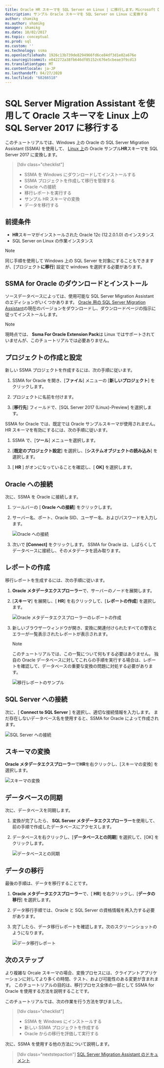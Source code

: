 ```yaml
---
title: Oracle HR スキーマを SQL Server on Linux | に移行します。Microsoft Docs
description: サンプル Oracle スキーマを SQL Server on Linux に変換する
author: shamikg
ms.author: shamikg
manager: shamikg
ms.date: 10/02/2017
ms.topic: conceptual
ms.prod: sql
ms.custom: ''
ms.technology: ssma
ms.openlocfilehash: 1926c13b739de8294966fd6ce84df3d1e02a676e
ms.sourcegitcommit: e042272a38fb646df05152c676e5cbeae3f9cd13
ms.translationtype: MT
ms.contentlocale: ja-JP
ms.lasthandoff: 04/27/2020
ms.locfileid: "68266518"
---
```

# <a name="migrate-an-oracle-schema-to-sql-server-2017-on-linux-with-the-sql-server-migration-assistant"></a>SQL Server Migration Assistant を使用して Oracle スキーマを Linux 上の SQL Server 2017 に移行する

このチュートリアルでは、Windows 上の Oracle の SQL Server Migration Assistant (SSMA) を使用して、 [Linux 上](../../linux/sql-server-linux-overview.md)の Oracle サンプル**HR**スキーマを SQL Server 2017 に変換します。

> [!div class="checklist"]
> * SSMA を Windows にダウンロードしてインストールする
> * SSMA プロジェクトを作成して移行を管理する
> * Oracle への接続
> * 移行レポートを実行する
> * サンプル HR スキーマの変換
> * データを移行する

## <a name="prerequisites"></a>前提条件

- **HR**スキーマがインストールされた Oracle 12c (12.2.0.1.0) のインスタンス
- SQL Server on Linux の作業インスタンス

> [!NOTE]
> 同じ手順を使用して Windows 上の SQL Server を対象にすることもできますが、[プロジェクト**に移行**] 設定で windows を選択する必要があります。

## <a name="download-and-install-ssma-for-oracle"></a>SSMA for Oracle のダウンロードとインストール

ソースデータベースによっては、使用可能な SQL Server Migration Assistant のエディションがいくつかあります。  [Oracle 用の SQL Server Migration Assistant](https://aka.ms/ssmafororacle)の現在のバージョンをダウンロードし、ダウンロードページの指示に従ってインストールします。

> [!NOTE]
> 現時点では、 **Ssma For Oracle Extension Pack**は Linux ではサポートされていませんが、このチュートリアルでは必要ありません。

## <a name="create-and-set-up-project"></a>プロジェクトの作成と設定

新しい SSMA プロジェクトを作成するには、次の手順に従います。

1. SSMA for Oracle を開き、[**ファイル**] メニューの [**新しいプロジェクト**] をクリックします。

1. プロジェクトに名前を付けます。

1. [**移行先**] フィールドで、[SQL Server 2017 (Linux)-Preview] を選択します。

SSMA for Oracle では、既定では Oracle サンプルスキーマが使用されません。 HR スキーマを有効にするには、次の手順に従います。

1. SSMA で、[**ツール**] メニューを選択します。

1. [**既定のプロジェクト設定**] を選択し、[**システムオブジェクトの読み込み**] を選択します。

1. [ **HR** ] がオンになっていることを確認し、[ **OK]** を選択します。

## <a name="connect-to-oracle"></a>Oracle への接続

次に、SSMA を Oracle に接続します。

1. ツールバーの [ **Oracle への接続**] をクリックします。

1. サーバー名、ポート、Oracle SID、ユーザー名、およびパスワードを入力します。

   ![Oracle への接続](./media/sql-server-linux-convert-from-oracle/ConnectToOracle.png)

1. 次いで **[Connect]** をクリックします。 SSMA for Oracle は、しばらくしてデータベースに接続し、そのメタデータを読み取ります。

## <a name="create-a-report"></a>レポートの作成

移行レポートを生成するには、次の手順に従います。

1. **Oracle メタデータエクスプローラー**で、サーバーのノードを展開します。

1. [**スキーマ**] を展開し、[ **HR**] を右クリックして、[**レポートの作成**] を選択します。

   ![Oracle メタデータエクスプローラーのレポートの作成](./media/sql-server-linux-convert-from-oracle/CreateReport.png)

1. 新しいブラウザーウィンドウが開き、変換に関連付けられたすべての警告とエラーが一覧表示されたレポートが表示されます。

   > [!NOTE]
   > このチュートリアルでは、この一覧について何もする必要はありません。 独自の Oracle データベースに対してこれらの手順を実行する場合は、レポートを確認して、データベースの重要な変換の問題に対処する必要があります。

   ![移行レポートのサンプル](./media/sql-server-linux-convert-from-oracle/SSMAReport.png)

## <a name="connect-to-sql-server"></a>SQL Server への接続

次に、[ **Connect to SQL Server** ] を選択し、適切な接続情報を入力します。  まだ存在しないデータベース名を使用すると、SSMA for Oracle によって作成されます。

![SQL Server への接続](./media/sql-server-linux-convert-from-oracle/ConnectToSQLServer.png)

## <a name="convert-schema"></a>スキーマの変換

**Oracle メタデータエクスプローラー**で**HR**を右クリックし、[スキーマの変換] を選択します。

![スキーマの変換](./media/sql-server-linux-convert-from-oracle/ConvertSchema.png)

## <a name="synchronize-database"></a>データベースの同期

次に、データベースを同期します。

1. 変換が完了したら、 **SQL Server メタデータエクスプローラー**を使用して、前の手順で作成したデータベースにアクセスします。

1. データベースを右クリックし、[**データベースとの同期**] を選択して、[OK] をクリックします。

   ![データベースとの同期](./media/sql-server-linux-convert-from-oracle/SynchronizeWithDatabase.png)

## <a name="migrate-data"></a>データの移行

最後の手順は、データを移行することです。

1. **Oracle メタデータエクスプローラー**で、[ **HR**] を右クリックし、[**データの移行**] を選択します。

1. データ移行手順では、Oracle と SQL Server の資格情報を再入力する必要があります。

1. 完了したら、データ移行レポートを確認します。次のスクリーンショットのようになります。

   ![データ移行レポート](./media/sql-server-linux-convert-from-oracle/DataMigrationReport.png)

## <a name="next-steps"></a>次のステップ

より複雑な Orcale スキーマの場合、変換プロセスには、クライアントアプリケーションに対してより多くの時間、テスト、および可能性のある変更が含まれます。 このチュートリアルの目的は、移行プロセス全体の一部として SSMA for Oracle を使用する方法を説明することです。

このチュートリアルでは、次の作業を行う方法を学びました。
> [!div class="checklist"]
> * SSMA を Windows にインストールする
> * 新しい SSMA プロジェクトを作成する
> * Oracle からの移行を評価して実行する

次に、SSMA を使用する他の方法について説明します。

> [!div class="nextstepaction"]
>[SQL Server Migration Assistant のドキュメント](../sql-server-migration-assistant.md)
